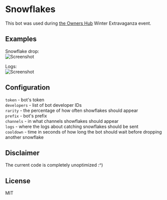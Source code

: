 # Snowflakes

This bot was used during [the Owners Hub](https://discord.gg/h4SdDX6Qn6) Winter Extravaganza event.

## Examples
Snowflake drop: <br>
![Screenshot](https://i.kawaii.sh/cH7eD04.png) <br>

Logs: <br>
![Screenshot](https://i.kawaii.sh/fgzhI6M.png) <br>

## Configuration

`token` - bot's token <br>
`developers` - list of bot developer IDs <br>
`rarity` - the percentage of how often showflakes should appear <br>
`prefix` - bot's prefix <br>
`channels` - in what channels showflakes should appear <br>
`logs` - where the logs about catching snowflakes should be sent <br>
`cooldown` - time in seconds of how long the bot should wait before dropping another snowflake <br>

## Disclaimer

The current code is completely unoptimized :^)

## License
MIT
